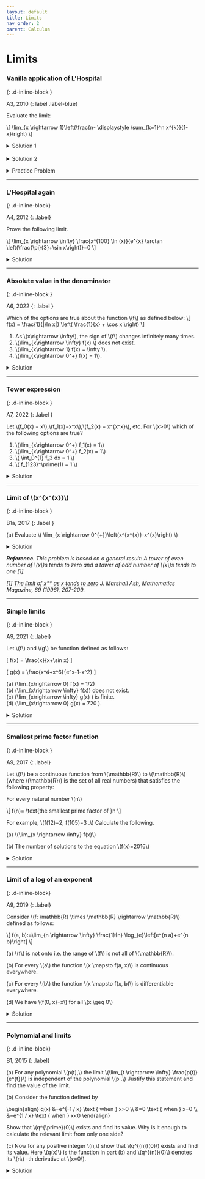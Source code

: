 ```yaml
---
layout: default
title: Limits
nav_order: 2
parent: Calculus
---
```



# Limits



### Vanilla application of L'Hospital
{: .d-inline-block }

A3, 2010
{: label .label-blue}

Evaluate the limit:

\\[ \lim_{x \rightarrow 1}\left(\frac{n- \displaystyle \sum_{k=1}^n x^{k}}{1-x}\right) \\]

<details><summary>Solution 1</summary>
<i> Solution due to Vamsi Kalapala.</i><br>

\[ \lim_{x \rightarrow 1}\left(\frac{ (1-x) + (1-x^2) + \cdots + (1-x^n)}{1-x}\right) \]

All the terms in the numerator have \( (1-x) \) as a common factor: <br>

\[ \lim_{x \rightarrow 1}\left(   1+ (1+x) + \cdots + (1+x+\cdots+x^{n-1} \right)  = n(n+1)/2  \]

</details>

<br>

<details><summary>Solution 2</summary>

We apply the L'Hospital's rule and differentiate both the numerator and the denominator.

\begin{array}{rl}
 \lim_{x\rightarrow 1}&\displaystyle \frac{-n x^{n-1}-(n-1) x^{n-2}-\cdots-2x-1}{-1}  \\
 =&\frac{n(n+1)}{2}
\end{array}


</details>


<p></p>

<details><summary>Practice Problem</summary>
<p>
Explain what is wrong with the use of L'Hospital's rule. Find the correct limit.

\[\lim_{x \rightarrow 1} \frac{2 x^{3}-3 x+1}{x^{4}-1}=\lim_{x \rightarrow 1} \frac{6 x^{2}-3}{4 x^{3}}=\lim_{x \rightarrow 1} \frac{12 x}{12 x^{2}}=\lim_{x \rightarrow 1} \frac{1}{x}=1\]

</p>
</details>



---


### L'Hospital again
{: .d-inline-block}

A4, 2012
{: .label}


<p>
Prove the following limit.
</p>

<p>
\[ \lim_{x \rightarrow \infty} \frac{x^{100} \ln (x)}{e^{x} \arctan \left(\frac{\pi}{3}+\sin x\right)}=0 \]
</p>

<details><summary>Solution</summary>

<p>
For some positive constant \(k\) we can ensure that \(\arctan \left(\frac{\pi}{3}+\sin x\right)> k\) for any \(x\).

For example, \(k=\arctan(0.0001)\) will work. This is because \(\pi>3.142, \sin (x) \geq-1\) and \(\arctan\) is an increasing function.
</p>

<p>
Further, \(\ln (x)< x\) for \(x> 0\). So the given ratio must lie between 0 and \(x^{101} / c e^{x} \). If we apply the L'Hospital's rule 102 times, we get the result.
</p>


</details>


---

### Absolute value in the denominator
{: .d-inline-block }

A6, 2022
{: .label }

<p>
Which of the options are true about the function \(f\) as defined below:
\[ f(x) = \frac{1}{|\ln x|} \left( \frac{1}{x} + \cos x  \right) \] 
<ol>
<li> As \(x\rightarrow \infty\), the sign of \(f\) changes infinitely many times.</li>
<li> \(\lim_{x\rightarrow \infty} f(x) \) does not exist.</li>
<li> \(\lim_{x\rightarrow 1} f(x) = \infty \).</li>
<li> \(\lim_{x\rightarrow 0^+} f(x) = 1\).</li>
</ol>
</p>


<details><summary>Solution</summary>
<li> TRUE. </li>
<li> FALSE. </li>
<li> TRUE. </li>
<li> FALSE. </li>
</details>


---

### Tower expression
{: .d-inline-block }

A7, 2022
{: .label }

<p>
Let \(f_0(x) = x\),\(f_1(x)=x^x\),\(f_2(x) = x^{x^x}\), etc. For \(x>0\) which of the following options are true?
<ol>
<li> \(\lim_{x\rightarrow 0^+} f_1(x) = 1\)</li>
<li> \(\lim_{x\rightarrow 0^+} f_2(x) = 1\)</li>
<li> \( \int_0^{1} f_3 dx = 1  \)</li>
<li> \( f_{123}^\prime(1) = 1  \)</li>
</ol>
</p>

<details><summary>Solution</summary>
<li> TRUE. </li>
<li> FALSE. </li>
<li> FALSE. </li>
<li> TRUE. </li>
</details>


---

### Limit of \\(x^{x^{x}}\\)
{: .d-inline-block }

B1a, 2017
{: .label }

<p>
(a) Evaluate \( \lim_{x \rightarrow 0^{+}}\left(x^{x^{x}}-x^{x}\right) \)
</p>


<details><summary>Solution</summary>

<p>
First consider the limit
\[
\begin{align}
\lim_{x \rightarrow 0^{+}} x^{x}  \\
&=\lim_{x \rightarrow 0^{+}}\left(e^{x\log x}\right) \\
&=\lim_{x \rightarrow 0^{+}}\left(e^{\frac{\log x}{1 / x}}\right)
\end{align}
\]
</p>


<p>Now consider just the exponent:
\[
\begin{align}
\lim_{x \rightarrow 0^{+}} \frac{\log x}{1 / x} \\
&=\lim_{x \rightarrow 0} \frac{1 / x}{-1 / x^{2}} \\
&=0
\end{align}
\]
substituting the value 0 from (2) in equation (1) we get that the limit is 1.
</p>


<p>
Now
\[
\begin{align}
\lim_{x \rightarrow 0^{+}}\left(x^{x^{x}}-x^{x}\right) \\
&=\lim_{x \rightarrow 0^{+}} x^{x^{x}}-\lim_{x \rightarrow 0^{+}} x^{x} \\
&=\lim_{x \rightarrow 0^{+}} x^{\lim_{x \rightarrow 0^{+}} x^{x}}-\lim_{x \rightarrow 0^{+}} x^{x} \\
&=0-1 \\
&=-1
\end{align}
\]
</p>

</details>

<p><i><b>Reference</b>. This problem is based on a general result: A tower of even number of \(x\)s tends to zero
and a tower of odd number of \(x\)s tends to one [1].<br>

[1] <a href="http://math.depaul.edu/~mash/limitofx%5ex%5e.pdf">The limit of x** as x tends to zero</a> J. Marshall Ash,  Mathematics Magazine, 69 (1996), 207-209.</i></p>


---

### Simple limits
{: .d-inline-block }

A9, 2021
{: .label}


<p>Let \(f\) and \(g\) be function defined as follows:<br>

\[ f(x) = \frac{x}{x+\sin x} \]

\[ g(x) = \frac{x^4+x^6}{e^x-1-x^2} \]

(a) \(\lim_{x\rightarrow 0} f(x) = 1/2\)<br>
(b) \(\lim_{x\rightarrow \infty} f(x)\) does not exist.<br>
(c) \(\lim_{x\rightarrow \infty} g(x) \) is finite.<br>
(d) \(\lim_{x\rightarrow 0} g(x) = 720 \).<br>

</p>

<details><summary>Solution</summary>
(a) True. \(\sin x \approx x\) as \(x\rightarrow 0\).<br>
(b) False. The limit is 1.<br>
(c) True. Numerator is polynomial, while the denominator is exponential.<br>
(d) False. The limit is zero. (L'Hosptial's rule is not applicable).
</details>

---

### Smallest prime factor function
{: .d-inline-block }

A9, 2017
{: .label}

<p>
Let \(f\) be a continuous function from \(\mathbb{R}\) to \(\mathbb{R}\) (where \(\mathbb{R}\) is the set of all real numbers) that satisfies the following property: <br>
</p>

<p>
For every natural number \(n\)
</p>

<p>
\[ f(n)= \text{the smallest prime factor of }n \]
</p>


<p>
For example, \(f(12)=2, f(105)=3 .\) Calculate the following.
</p>

<p>
(a) \(\lim_{x \rightarrow \infty} f(x)\)
</p>

<p>
(b) The number of solutions to the equation \(f(x)=2016\)
</p>

<details><summary>Solution</summary>

<p>
(a) \(f(x)\) will take value 2 for all even \(x\). At the same time, primes provide an increasing infinite sequence of positive integers for which \(f(x)=x .\) Thus \(\lim_{x \rightarrow \infty} f(x)\) does not exist.
</p>

<p>
(b) By intermediate value theorem, for each prime \(p> 2016\) there is an \(x\) between \(p\) and \(p+1\) such that \(f(x)=2016\)
</p>

</details>

---



### Limit of a log of an exponent
{: .d-inline-block}

A9, 2019
{: .label}

<p>Consider \(f: \mathbb{R} \times \mathbb{R} \rightarrow \mathbb{R}\) defined as follows:</p>

<p>\[ f(a, b):=\lim_{n \rightarrow \infty} \frac{1}{n} \log_{e}\left[e^{n a}+e^{n b}\right] \]</p>

<p>(a) \(f\) is not onto i.e. the range of \(f\) is not all of \(\mathbb{R}\).</p>
<p>(b) For every \(a\) the function \(x \mapsto f(a, x)\) is continuous everywhere.</p>
<p>(c) For every \(b\) the function \(x \mapsto f(x, b)\) is differentiable everywhere.</p>
<p>(d) We have \(f(0, x)=x\) for all \(x \geq 0\)</p>


<details><summary>Solution</summary>
<p>
Without loss of generality, assume that \(a >  b\).
</p>

<p>
\begin{align*}
    f(a, b) &=\lim_{n \rightarrow \infty} \frac{1}{n} \log\left(e^{n a}+e^{n b} \right) \\
     & =\lim_{n \rightarrow \infty} \frac{1}{n} \log \left( e^{na}( 1 +e^{n(b-a)} ) \right) \\
     & =\lim_{n \rightarrow \infty} \frac{1}{n} \log e^{na} + \log ( 1 +e^{n(b-a)} )\\
     & = a + \lim_{n\rightarrow \infty} \frac{1}{n} \log ( 1 + e^{-\infty} ) \\
     & = a + \lim_{n\rightarrow \infty} \frac{1}{n} \log ( 1 )\\
     & = a
\end{align*}
</p>

<p>
Similary, if \(b \geq a\), \(f (a,b) = b \).  Thus, we have:
\[ f(a,b) = \max(a,b) \]

<ol>
    <li> False. \(f(x,x) = x \) so \(f\) is onto.</li>
    <li> True. \(g(x) = \max(x,a) \) which is continuous everywhere.</li>
    <li> False. \( h(x) =  \max(x,b) \) is not  differentiable at \(x = b\). More explicitly, \( \lim_{x \rightarrow b^+} = 1 \) and \( \lim_{x \rightarrow b^-} = 0 \).</li>
    <li> True. \( \max(x,0) = x \) for all \(x \geq 0 \).</li>
</ol>

</p>

</details>

---

###  Polynomial and limits
{: .d-inline-block}

B1, 2015
{: .label}


<p>(a) For any polynomial \(p(t),\) the limit \(\lim_{t \rightarrow \infty} \frac{p(t)}{e^{t}}\) is independent of the polynomial \(p .\) Justify this statement and find the value of the limit.</p>
<p>(b) Consider the function defined by</p>

<p>
\begin{align}
q(x) &=e^{-1 / x} \text { when } x>0 \\
&=0 \text { when } x=0 \\
&=e^{1 / x} \text { when } x<0
\end{align}
</p>

<p>Show that \(q^{\prime}(0)\) exists and find its value. Why is it enough to calculate the relevant limit from only one side?
</p>

<p>(c) Now for any positive integer \(n,\) show that \(q^{(n)}(0)\) exists and find its value. Here \(q(x)\) is the function in part (b) and \(q^{(n)}(0)\) denotes its \(n\) -th derivative at \(x=0\).
</p>

<details><summary>Solution</summary>

 <p>(a) If \(p(t)\) is constant, then the limit \(=0 .\) Otherwise we get a form \(\frac{\pm \infty}{\infty}\). Using L'Hospital's rule, we get \(\lim_{t \rightarrow \infty} \frac{p(t)}{e^{t}}=\lim_{t \rightarrow \infty} \frac{p^{\prime}(t)}{e^{t}}=0\) by induction on the degree of \(t\) (or apply
L'Hospital's rule repeatedly).</p>

<br>

<p>(b) The right side derivative \(=\lim_{h \rightarrow 0^{+}} \frac{q(h)-q(0)}{h}=\lim_{h \rightarrow 0^{+}} \frac{e^{-1 / h}}{h}=\lim_{h \rightarrow 0^{+}} \frac{1 / h}{e^{1 / h}}=\lim_{t \rightarrow+\infty} \frac{t}{e^{t}} \cdot\) (Let \(t=1 / h .\) As \(\left.h \rightarrow 0^{+}, t \rightarrow+\infty .\right)\) This limit is \(0,\) e.g. by part \((\mathrm{a})\) Now \(q\) is an even function, so letting \(k=-h,\) the left side derivative \(=\lim_{h \rightarrow 0^{-}} \frac{q(h)-q(0)}{h}=\) \(\lim_{k \rightarrow 0^{+}} \frac{q(-k)}{-k}=\lim_{k \rightarrow 0^{+}} \frac{q(k)}{-k} .\) Using the earlier calculation this also equals \(-0=0\) Note: It is wrong to argue that \(q^{\prime}(0)=\lim_{x \rightarrow 0} q^{\prime}(x)\) because to do so, we first need to know that \(q^{\prime}\) is continuous at \(0,\) but we have not even shown that \(q^{\prime}(0)\) exists! For the same reason it is wrong to argue below that \(q^{(n)}(0)=\lim_{x \rightarrow 0} q^{(n)}(x)\)</p>

<br>

<p>
(c) We will show by induction on \(n\) that \(q^{(n)}(0)=0 .\) The case \(n=1\) is done. (We can even start the induction at \(n=0\) by interpreting \(q^{(0)}(x)=q(x) .\) ) Assuming that we are done up to \(n\) and to prove the statement for \(n+1,\) we need to calculate \(\lim_{h \rightarrow 0} \frac{q^{(n)}(h)-q^{(n)}(0)}{h}=\) \(\lim_{h \rightarrow 0} \frac{q^{(n)}(h)}{h},\) because \(q^{(n)}(0)=0\) by induction. Therefore it is good to examine \(q^{(n)}(h)\) for \(h \neq 0 .\) This is easy to calculate by the usual rules, but the formulas will be different for positive and negative \(h .\) For \(h \neq 0,\) as \(q\) is even, \(q^{\prime}\) is odd, so \(q^{\prime \prime}\) is even, etc. and in general \(q^{(n)}(h)=(-1)^{n} q^{(n)}(-h) .\) Therefore, just as for part (b), it suffices to show that \(\lim_{h \rightarrow 0^{+}} \frac{q^{(n)}(h)}{h}=0 .\) By another induction, we see easily that for \(h>0, q^{(n)}(h)=p(1 / h) e^{-1 / h}\)
for some polynomial \(p .\left[\right.\) Proof: \(q^{\prime}(h)=\left(\frac{1}{h^{2}}\right) e^{-1 / h} .\) Assuming the result for \(n,\) we have \(q^{(n+1)}(h)=\left[p(1 / h) e^{-1 / h}\right]^{\prime}=-\frac{1}{h^{2}}\left(-p(1 / h)+p^{\prime}(1 / h)\right) e^{-1 / h},\) which has the desired form.
</p>

<p>
So we have \(\lim_{h \rightarrow 0^{+}} \frac{q^{(n)}(h)}{h}=\lim_{h \rightarrow 0^{+}} \frac{p(1 / h) e^{-1 / h}}{h}=\lim_{t \rightarrow \infty} t p(t) e^{-t}=\lim_{t \rightarrow \infty} \frac{t p(t)}{e^{t}}=0\) by part (a). Here we have again substituted \(t=1 / h\)
</p>

</details>




